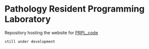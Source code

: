 # Pathology Resident Programming Laboratory

Repository hosting the website for [PRPL_code](https://prplcode.github.io/PRPLcode/)

```
still under development
